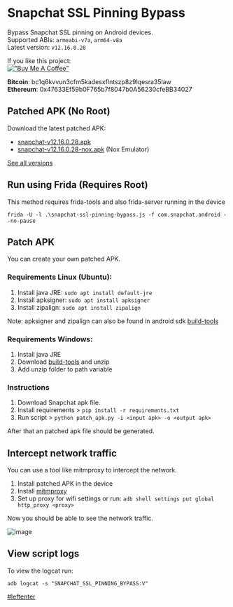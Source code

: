 # Snapchat SSL Pinning Bypass

Bypass Snapchat SSL pinning on Android devices.  
Supported ABIs: `armeabi-v7a`, `arm64-v8a`  
Latest version: `v12.16.0.28`

If you like this project:  
[!["Buy Me A Coffee"](https://www.buymeacoffee.com/assets/img/custom_images/orange_img.png)](https://www.buymeacoffee.com/eltimusa4q)

**Bitcoin**: bc1q6kvvun3cfm5kadesxflntszp8z9lqesra35law  
**Ethereum**: 0x47633Ef59b0F765b7f8047b0A56230cfeBB34027

## Patched APK (No Root)

Download the latest patched APK: 
+ [snapchat-v12.16.0.28.apk](https://github.com/Eltion/Snapchat-SSL-Pinning-Bypass/releases/download/v12.16.0.28/snapchat-v12.16.0.28.apk)
+ [snapchat-v12.16.0.28-nox.apk](https://github.com/Eltion/Snapchat-SSL-Pinning-Bypass/releases/download/v12.16.0.28/snapchat-v12.16.0.28-nox.apk) (Nox Emulator)

[See all versions](https://github.com/Eltion/Snapchat-SSL-Pinning-Bypass/releases/)

## Run using Frida (Requires Root)

This method requires frida-tools and also frida-server running in the device
```
frida -U -l .\snapchat-ssl-pinning-bypass.js -f com.snapchat.android --no-pause
```

## Patch APK

You can create your own patched APK. 


### Requirements Linux (Ubuntu):
1. Install java JRE: `sudo apt install default-jre`
2. Install apksigner: `sudo apt install apksigner`
3. Install zipalign: `sudo apt install zipalign`  

Note: apksigner and zipalign can also be found in android sdk [build-tools](https://dl.google.com/android/repository/build-tools_r30.0.1-linux.zip)

### Requirements Windows:
1. Install java JRE
2. Download [build-tools](https://dl.google.com/android/repository/build-tools_r30.0.1-windows.zip) and unzip
3. Add unzip folder to path variable

### Instructions

1. Download Snapchat apk file.
2. Install requirements > `pip install -r requirements.txt`
3. Run script > `python patch_apk.py -i <input apk> -o <output apk>`

After that an patched apk file should be generated.

## Intercept network traffic

You can use a tool like mitmproxy to intercept the network.

1. Install patched APK in the device
2. Install [mitmproxy](https://mitmproxy.org/)
3. Set up proxy for wifi settings or run: `adb shell settings put global http_proxy <proxy>`

Now you should be able to see the network traffic.

![image](https://user-images.githubusercontent.com/18504798/204705212-7affe211-164e-4d9e-b573-443dff68c4ca.png)

## View script logs
To view the logcat run:
```
adb logcat -s "SNAPCHAT_SSL_PINNING_BYPASS:V"
```

[#leftenter](#leftenter)
